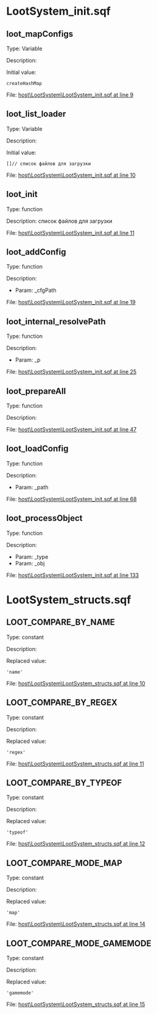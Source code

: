 # LootSystem_init.sqf

## loot_mapConfigs

Type: Variable

Description: 


Initial value:
```sqf
createHashMap
```
File: [host\LootSystem\LootSystem_init.sqf at line 9](../../../Src/host/LootSystem/LootSystem_init.sqf#L9)
## loot_list_loader

Type: Variable

Description: 


Initial value:
```sqf
[]// список файлов для загрузки
```
File: [host\LootSystem\LootSystem_init.sqf at line 10](../../../Src/host/LootSystem/LootSystem_init.sqf#L10)
## loot_init

Type: function

Description: список файлов для загрузки


File: [host\LootSystem\LootSystem_init.sqf at line 11](../../../Src/host/LootSystem/LootSystem_init.sqf#L11)
## loot_addConfig

Type: function

Description: 
- Param: _cfgPath

File: [host\LootSystem\LootSystem_init.sqf at line 19](../../../Src/host/LootSystem/LootSystem_init.sqf#L19)
## loot_internal_resolvePath

Type: function

Description: 
- Param: _p

File: [host\LootSystem\LootSystem_init.sqf at line 25](../../../Src/host/LootSystem/LootSystem_init.sqf#L25)
## loot_prepareAll

Type: function

Description: 


File: [host\LootSystem\LootSystem_init.sqf at line 47](../../../Src/host/LootSystem/LootSystem_init.sqf#L47)
## loot_loadConfig

Type: function

Description: 
- Param: _path

File: [host\LootSystem\LootSystem_init.sqf at line 68](../../../Src/host/LootSystem/LootSystem_init.sqf#L68)
## loot_processObject

Type: function

Description: 
- Param: _type
- Param: _obj

File: [host\LootSystem\LootSystem_init.sqf at line 133](../../../Src/host/LootSystem/LootSystem_init.sqf#L133)
# LootSystem_structs.sqf

## LOOT_COMPARE_BY_NAME

Type: constant

Description: 


Replaced value:
```sqf
'name'
```
File: [host\LootSystem\LootSystem_structs.sqf at line 10](../../../Src/host/LootSystem/LootSystem_structs.sqf#L10)
## LOOT_COMPARE_BY_REGEX

Type: constant

Description: 


Replaced value:
```sqf
'regex'
```
File: [host\LootSystem\LootSystem_structs.sqf at line 11](../../../Src/host/LootSystem/LootSystem_structs.sqf#L11)
## LOOT_COMPARE_BY_TYPEOF

Type: constant

Description: 


Replaced value:
```sqf
'typeof'
```
File: [host\LootSystem\LootSystem_structs.sqf at line 12](../../../Src/host/LootSystem/LootSystem_structs.sqf#L12)
## LOOT_COMPARE_MODE_MAP

Type: constant

Description: 


Replaced value:
```sqf
'map'
```
File: [host\LootSystem\LootSystem_structs.sqf at line 14](../../../Src/host/LootSystem/LootSystem_structs.sqf#L14)
## LOOT_COMPARE_MODE_GAMEMODE

Type: constant

Description: 


Replaced value:
```sqf
'gamemode'
```
File: [host\LootSystem\LootSystem_structs.sqf at line 15](../../../Src/host/LootSystem/LootSystem_structs.sqf#L15)
